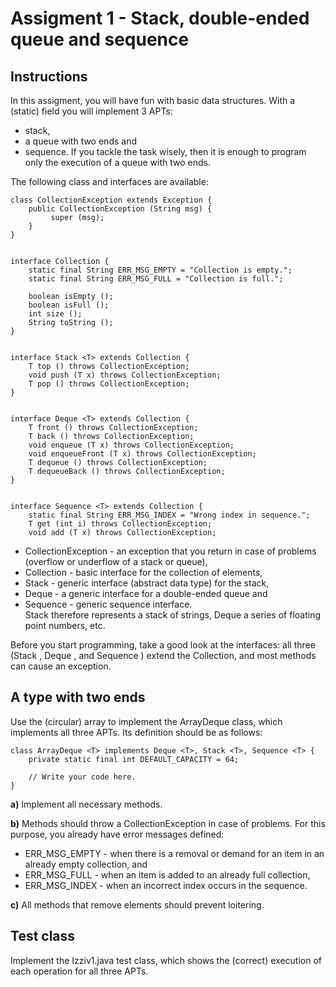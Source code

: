 # Assigment 1 - Stack, double-ended queue and sequence
## Instructions
In this assigment, you will have fun with basic data structures. With a (static) field you will implement 3 APTs:

- stack,
- a queue with two ends and
- sequence.
If you tackle the task wisely, then it is enough to program only the execution of a queue with two ends.

The following class and interfaces are available:
```
class CollectionException extends Exception {
    public CollectionException (String msg) {
         super (msg);
    }
}


interface Collection {
    static final String ERR_MSG_EMPTY = "Collection is empty.";
    static final String ERR_MSG_FULL = "Collection is full.";

    boolean isEmpty ();
    boolean isFull ();
    int size ();
    String toString ();
}


interface Stack <T> extends Collection {
    T top () throws CollectionException;
    void push (T x) throws CollectionException;
    T pop () throws CollectionException;
}


interface Deque <T> extends Collection {
    T front () throws CollectionException;
    T back () throws CollectionException;
    void enqueue (T x) throws CollectionException;
    void enqueueFront (T x) throws CollectionException;
    T dequeue () throws CollectionException;
    T dequeueBack () throws CollectionException;
}


interface Sequence <T> extends Collection {
    static final String ERR_MSG_INDEX = "Wrong index in sequence.";
    T get (int i) throws CollectionException;
    void add (T x) throws CollectionException;
```

- CollectionException - an exception that you return in case of problems (overflow or underflow of a stack or queue),
- Collection - basic interface for the collection of elements,
- Stack <T> - generic interface (abstract data type) for the stack,
- Deque <T> - a generic interface for a double-ended queue and
- Sequence <T> - generic sequence interface.  
Stack <String> therefore represents a stack of strings, Deque <Double> a series of floating point numbers, etc.

Before you start programming, take a good look at the interfaces: all three (Stack <T>, Deque <T>, and Sequence <T>) extend the Collection, and most methods can cause an exception.

## A type with two ends
Use the (circular) array to implement the ArrayDeque <T> class, which implements all three APTs. Its definition should be as follows:
```
class ArrayDeque <T> implements Deque <T>, Stack <T>, Sequence <T> {
    private static final int DEFAULT_CAPACITY = 64;

    // Write your code here.
}
```
**a)** Implement all necessary methods.

**b)** Methods should throw a CollectionException in case of problems. For this purpose, you already have error messages defined:

- ERR_MSG_EMPTY - when there is a removal or demand for an item in an already empty collection, and
- ERR_MSG_FULL - when an item is added to an already full collection,
- ERR_MSG_INDEX - when an incorrect index occurs in the sequence.

**c)** All methods that remove elements should prevent loitering.

## Test class
Implement the Izziv1.java test class, which shows the (correct) execution of each operation for all three APTs.
